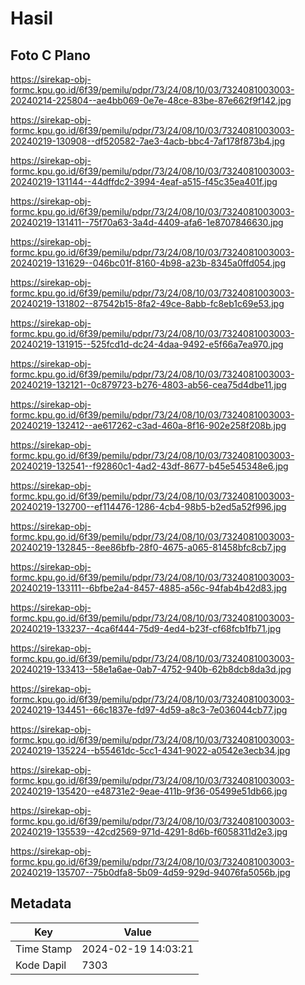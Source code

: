 # Hasil

## Foto C Plano

https://sirekap-obj-formc.kpu.go.id/6f39/pemilu/pdpr/73/24/08/10/03/7324081003003-20240214-225804--ae4bb069-0e7e-48ce-83be-87e662f9f142.jpg

https://sirekap-obj-formc.kpu.go.id/6f39/pemilu/pdpr/73/24/08/10/03/7324081003003-20240219-130908--df520582-7ae3-4acb-bbc4-7af178f873b4.jpg

https://sirekap-obj-formc.kpu.go.id/6f39/pemilu/pdpr/73/24/08/10/03/7324081003003-20240219-131144--44dffdc2-3994-4eaf-a515-f45c35ea401f.jpg

https://sirekap-obj-formc.kpu.go.id/6f39/pemilu/pdpr/73/24/08/10/03/7324081003003-20240219-131411--75f70a63-3a4d-4409-afa6-1e8707846630.jpg

https://sirekap-obj-formc.kpu.go.id/6f39/pemilu/pdpr/73/24/08/10/03/7324081003003-20240219-131629--046bc01f-8160-4b98-a23b-8345a0ffd054.jpg

https://sirekap-obj-formc.kpu.go.id/6f39/pemilu/pdpr/73/24/08/10/03/7324081003003-20240219-131802--87542b15-8fa2-49ce-8abb-fc8eb1c69e53.jpg

https://sirekap-obj-formc.kpu.go.id/6f39/pemilu/pdpr/73/24/08/10/03/7324081003003-20240219-131915--525fcd1d-dc24-4daa-9492-e5f66a7ea970.jpg

https://sirekap-obj-formc.kpu.go.id/6f39/pemilu/pdpr/73/24/08/10/03/7324081003003-20240219-132121--0c879723-b276-4803-ab56-cea75d4dbe11.jpg

https://sirekap-obj-formc.kpu.go.id/6f39/pemilu/pdpr/73/24/08/10/03/7324081003003-20240219-132412--ae617262-c3ad-460a-8f16-902e258f208b.jpg

https://sirekap-obj-formc.kpu.go.id/6f39/pemilu/pdpr/73/24/08/10/03/7324081003003-20240219-132541--f92860c1-4ad2-43df-8677-b45e545348e6.jpg

https://sirekap-obj-formc.kpu.go.id/6f39/pemilu/pdpr/73/24/08/10/03/7324081003003-20240219-132700--ef114476-1286-4cb4-98b5-b2ed5a52f996.jpg

https://sirekap-obj-formc.kpu.go.id/6f39/pemilu/pdpr/73/24/08/10/03/7324081003003-20240219-132845--8ee86bfb-28f0-4675-a065-81458bfc8cb7.jpg

https://sirekap-obj-formc.kpu.go.id/6f39/pemilu/pdpr/73/24/08/10/03/7324081003003-20240219-133111--6bfbe2a4-8457-4885-a56c-94fab4b42d83.jpg

https://sirekap-obj-formc.kpu.go.id/6f39/pemilu/pdpr/73/24/08/10/03/7324081003003-20240219-133237--4ca6f444-75d9-4ed4-b23f-cf68fcb1fb71.jpg

https://sirekap-obj-formc.kpu.go.id/6f39/pemilu/pdpr/73/24/08/10/03/7324081003003-20240219-133413--58e1a6ae-0ab7-4752-940b-62b8dcb8da3d.jpg

https://sirekap-obj-formc.kpu.go.id/6f39/pemilu/pdpr/73/24/08/10/03/7324081003003-20240219-134451--66c1837e-fd97-4d59-a8c3-7e036044cb77.jpg

https://sirekap-obj-formc.kpu.go.id/6f39/pemilu/pdpr/73/24/08/10/03/7324081003003-20240219-135224--b55461dc-5cc1-4341-9022-a0542e3ecb34.jpg

https://sirekap-obj-formc.kpu.go.id/6f39/pemilu/pdpr/73/24/08/10/03/7324081003003-20240219-135420--e48731e2-9eae-411b-9f36-05499e51db66.jpg

https://sirekap-obj-formc.kpu.go.id/6f39/pemilu/pdpr/73/24/08/10/03/7324081003003-20240219-135539--42cd2569-971d-4291-8d6b-f6058311d2e3.jpg

https://sirekap-obj-formc.kpu.go.id/6f39/pemilu/pdpr/73/24/08/10/03/7324081003003-20240219-135707--75b0dfa8-5b09-4d59-929d-94076fa5056b.jpg


## Metadata

| Key        | Value               |
| ---------- | ------------------- |
| Time Stamp | 2024-02-19 14:03:21 |
| Kode Dapil | 7303                |



